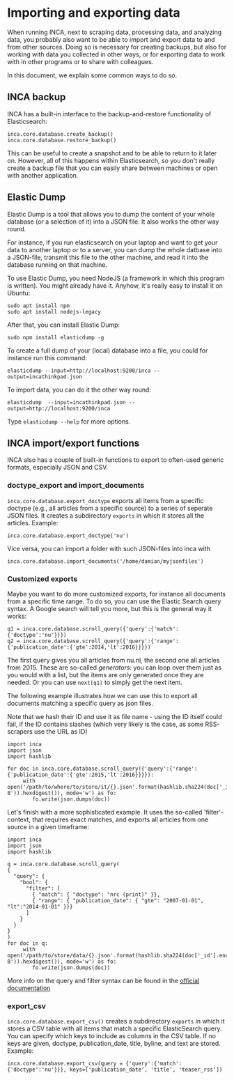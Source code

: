 # Importing and exporting data

When running INCA, next to scraping data, processing data, and analyzing data, you probably also want to be able to import and export data to and from other sources. Doing so is necessary for creating backups, but also for working with data you collected in other ways, or for exporting data to work with in other programs or to share with colleagues. 

In this document, we explain some common ways to do so.

## INCA backup
INCA has a built-in interface to the backup-and-restore functionality of Elasticsearch:
```
inca.core.database.create_backup()
inca.core.database.restore_backup()
```
This can be useful to create a snapshot and to be able to return to it later on. However, all of this happens within Elasticsearch, so you don't really create a backup file that you can easily share between machines or open with another application.


## Elastic Dump
Elastic Dump is a tool that allows you to dump the content of your whole database (or a selection of it) into a JSON file. It also works the other way round. 

For instance, if you run elasticsearch on your laptop and want to get your data to another laptop or to a server, you can dump the whole datbase into a JSON-file, transmit this file to the other machine, and read it into the database running on that machine.

To use Elastic Dump, you need NodeJS (a framework in which this program is written). You might already have it. Anyhow, it's really easy to install it on Ubuntu:
```
sudo apt install npm
sudo apt install nodejs-legacy
```

After that, you can install Elastic Dump:
```
sudo npm install elasticdump -g
```

To create a full dump of your (local) database into a file, you could for instance run this command:

```
elasticdump --input=http://localhost:9200/inca --output=incathinkpad.json
```
To import data, you can do it the other way round:
```
elasticdump  --input=incathinkpad.json --output=http://localhost:9200/inca
```

Type `elasticdump --help` for more options.


## INCA import/export functions
INCA also has a couple of built-in functions to export to often-used generic formats, especially JSON and CSV.

### doctype_export and import_documents
`inca.core.database.export_doctype` exports all items from a specific doctype (e.g., all articles from a specific source) to a series of seperate JSON files. It creates a subdirectory `exports` in which it stores all the articles.
Example:
```
inca.core.database.export_doctype('nu')
```
Vice versa, you can import a folder with such JSON-files into inca with
```
inca.core.database.import_documents('/home/damian/myjsonfiles')
```

### Customized exports
Maybe you want to do more customized exports, for instance all documents from a specific time range. To do so, you can use the Elastic Search query syntax. A Google search will tell you more, but this is the general way it works:
```
q1 = inca.core.database.scroll_query({'query':{'match':{'doctype':'nu'}}})
q2 = inca.core.database.scroll_query({'query':{'range':{'publication_date':{'gte':2014,'lt':2016}}}})
```
The first query gives you all articles from nu.nl, the second one all articles from 2015. These are so-called *generators*: you can loop over them just as you would with a list, but the items are only generated once they are needed. Or you can use `next(q1)` to simply get the next item.

The following example illustrates how we can use this to export all documents matching a specific query as json files.

Note that we hash their ID and use it as file name - using the ID itself could fail, if the ID contains slashes (which very likely is the case, as some RSS-scrapers use the URL as ID)

```
import inca
import json
import hashlib

for doc in inca.core.database.scroll_query({'query':{'range':{'publication_date':{'gte':2015,'lt':2016}}}}):
     with open('/path/to/where/to/store/it/{}.json'.format(hashlib.sha224(doc['_id'].encode('utf-8')).hexdigest()), mode='w') as fo:
        fo.write(json.dumps(doc))        
```


Let's finish with a more sophisticated example. It uses the so-called 'filter'-context, that requires exact matches, and exports all articles from one source in a given timeframe:

```
import inca
import json
import hashlib

q = inca.core.database.scroll_query(
{
  "query": {
    "bool": {
      "filter": [
        { "match": { "doctype": "nrc (print)" }},
        { "range": { "publication_date": { "gte": "2007-01-01", "lt":"2014-01-01" }}}
      ]
    }
  }
}
)
for doc in q:
     with open('/path/to/store/data/{}.json'.format(hashlib.sha224(doc['_id'].encode('utf-8')).hexdigest()), mode='w') as fo:
        fo.write(json.dumps(doc)) 
```

More info on the query and filter syntax can be found in the [official documentation](https://www.elastic.co/guide/en/elasticsearch/reference/current/query-filter-context.html)

### export_csv
`inca.core.database.export_csv()` creates a subdirectory `exports`  in which it stores a CSV table with all items that match a specific ElasticSearch query. You can specify which keys to include as columns in the CSV table. If no keys are given, doctype, publication_date, title, byline, and text are stored.
Example:
```
inca.core.database.export_csv(query = {'query':{'match':{'doctype':'nu'}}}, keys=['publication_date', 'title', 'teaser_rss'])
```
